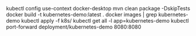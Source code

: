 kubectl config use-context docker-desktop
mvn clean package -DskipTests
docker build -t kubernetes-demo:latest .
docker images | grep kubernetes-demo
kubectl apply -f k8s/
kubectl get all -l app=kubernetes-demo
kubectl port-forward deployment/kubernetes-demo 8080:8080
